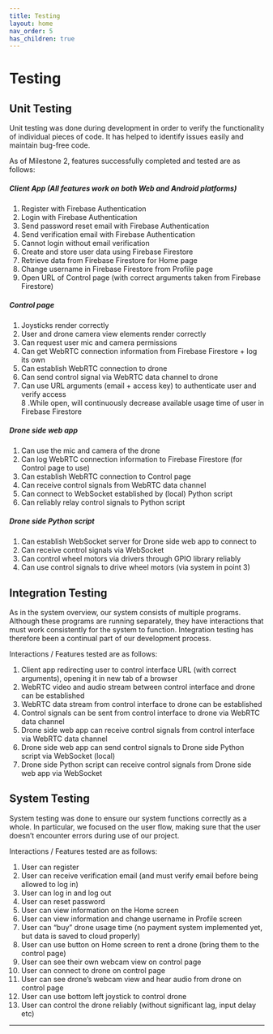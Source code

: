 ```yaml
---
title: Testing
layout: home
nav_order: 5
has_children: true
---
```


# Testing

## Unit Testing

Unit testing was done during development in order to verify the functionality of individual pieces of code. It has helped to identify issues easily and maintain bug-free code.  

As of Milestone 2, features successfully completed and tested are as follows:  
  
##### Client App (All features work on both Web and Android platforms)
1. Register with Firebase Authentication  
2. Login with Firebase Authentication  
3. Send password reset email with Firebase Authentication  
4. Send verification email with Firebase Authentication  
5. Cannot login without email verification  
6. Create and store user data using Firebase Firestore  
7. Retrieve data from Firebase Firestore for Home page  
8. Change username in Firebase Firestore from Profile page  
9. Open URL of Control page (with correct arguments taken from Firebase Firestore)
  
##### Control page  
1. Joysticks render correctly  
2. User and drone camera view elements render correctly  
3. Can request user mic and camera permissions  
4. Can get WebRTC connection information from Firebase Firestore + log its own  
5. Can establish WebRTC connection to drone  
6. Can send control signal via WebRTC data channel to drone  
7. Can use URL arguments (email + access key) to authenticate user and verify access  
8 .While open, will continuously decrease available usage time of user in Firebase Firestore  

##### Drone side web app  
1. Can use the mic and camera of the drone  
2. Can log WebRTC connection information to Firebase Firestore (for Control page to use)  
3. Can establish WebRTC connection to Control page  
4. Can receive control signals from WebRTC data channel  
5. Can connect to WebSocket established by (local) Python script  
6. Can reliably relay control signals to Python script

##### Drone side Python script  
1. Can establish WebSocket server for Drone side web app to connect to  
2. Can receive control signals via WebSocket  
3. Can control wheel motors via drivers through GPIO library reliably  
4. Can use control signals to drive wheel motors (via system in point 3)  

## Integration Testing
  
As in the system overview, our system consists of multiple programs. Although these programs are running separately, they have interactions that must work consistently for the system to function. Integration testing has therefore been a continual part of our development process.  
  
Interactions / Features tested are as follows:  
1. Client app redirecting user to control interface URL (with correct arguments), opening it in new tab of a browser  
2. WebRTC video and audio stream between control interface and drone can be established  
3. WebRTC data stream from control interface to drone can be established  
4. Control signals can be sent from control interface to drone via WebRTC data channel  
5. Drone side web app can receive control signals from control interface via WebRTC data channel  
6. Drone side web app can send control signals to Drone side Python script via WebSocket (local)  
7. Drone side Python script can receive control signals from Drone side web app via WebSocket
  
## System Testing
  
System testing was done to ensure our system functions correctly as a whole. In particular, we focused on the user flow, making sure that the user doesn’t encounter errors during use of our project.  
  
Interactions / Features tested are as follows:  
1. User can register  
2. User can receive verification email (and must verify email before being allowed to log in)  
3. User can log in and log out  
4. User can reset password  
5. User can view information on the Home screen  
6. User can view information and change username in Profile screen  
7. User can “buy” drone usage time (no payment system implemented yet, but data is saved to cloud properly)  
8. User can use button on Home screen to rent a drone (bring them to the control page)  
9. User can see their own webcam view on control page  
10. User can connect to drone on control page  
11. User can see drone’s webcam view and hear audio from drone on control page  
12. User can use bottom left joystick to control drone  
13. User can control the drone reliably (without significant lag, input delay etc)  









----

[Just the Docs]: https://just-the-docs.github.io/just-the-docs/
[GitHub Pages]: https://docs.github.com/en/pages
[README]: https://github.com/just-the-docs/just-the-docs-template/blob/main/README.md
[Jekyll]: https://jekyllrb.com
[GitHub Pages / Actions workflow]: https://github.blog/changelog/2022-07-27-github-pages-custom-github-actions-workflows-beta/
[use this template]: https://github.com/just-the-docs/just-the-docs-template/generate
